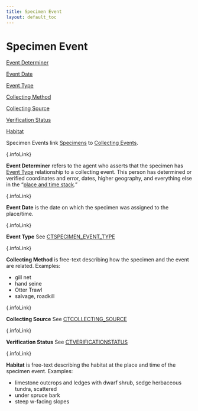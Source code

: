 ```yaml
---
title: Specimen Event
layout: default_toc
---
```


# Specimen Event

<div class="anchors">

[Event Determiner](#determiner)

[Event Date](#date)

[Event Type](#type)

[Collecting Method](#method)

[Collecting Source](#source)

[Verification Status](#verificationstatus)

[Habitat](#habitat)

</div>

Specimen Events link [Specimens](/documentation/catalog/) to [Collecting
Events](/documentation/places/collecting-event/).

[](){.infoLink}

**Event Determiner** refers to the agent who asserts that the specimen
has [Event Type](#type) relationship to a collecting event. This person
has determined or verified coordinates and error, dates, higher
geography, and everything else in the “[place and time
stack](/documentation/places/).”

[](){.infoLink}

**Event Date** is the date on which the specimen was assigned to the
place/time.

[](){.infoLink}

**Event Type** See
[CTSPECIMEN_EVENT_TYPE](http://arctos.database.museum/info/ctDocumentation.cfm?table=CTSPECIMEN_EVENT_TYPE)

[](){.infoLink}

**Collecting Method** is free-text describing how the specimen and the
event are related. Examples:

-   gill net
-   hand seine
-   Otter Trawl
-   salvage, roadkill

[](){.infoLink}

**Collecting Source** See
[CTCOLLECTING_SOURCE](http://arctos.database.museum/info/ctDocumentation.cfm?table=CTCOLLECTING_SOURCE)

[](){.infoLink}

**Verification Status** See
[CTVERIFICATIONSTATUS](http://arctos.database.museum/info/ctDocumentation.cfm?table=CTVERIFICATIONSTATUS)

[](){.infoLink}

**Habitat** is free-text describing the habitat at the place and time of
the specimen event. Examples:

-   limestone outcrops and ledges with dwarf shrub, sedge herbaceous
    tundra, scattered
-   under spruce bark
-   steep w-facing slopes
